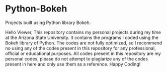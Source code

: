 # Python-Bokeh
Projects built using Python library Bokeh.

Hello Viewer,
This repository contains my personal projects during my time at the Arizona State University.
It contains the programs I coded using the Bokeh library of Python.
The codes are not fully optimized, so I recommend no using any of the codes present in this repository for any professional, official or educational purposes.
All codes present in this repository are my personal codes, please do not attempt to plagiarize any of the codes present in here and only use them as a reference.
Happy Coding!
